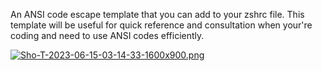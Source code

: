 An ANSI code escape template that you can add to your zshrc file. This template will be useful for quick reference and consultation when your're coding and need to use ANSI codes efficiently.

[![Sho-T-2023-06-15-03-14-33-1600x900.png](https://i.postimg.cc/W10Yb6Fh/Sho-T-2023-06-15-03-14-33-1600x900.png)](https://postimg.cc/9DFYL9Bh)

